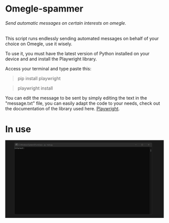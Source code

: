 # Omegle-spammer
###### Send automatic messages on certain interests on omegle.

This script runs endlessly sending automated messages on behalf of your choice on Omegle, use it wisely.

To use it, you must have the latest version of Python installed on your device and and install the Playwright library.

Access your terminal and type paste this:

> pip install playwright

> playwright install

You can edit the message to be sent by simply editing the text in the "message.txt" file, you can easily adapt the code to your needs, check out the documentation of the library used here. [Playwright](https://playwright.dev/python/docs/intro).

# In use
![](https://github.com/Kaya-333/Omegle-spammer/blob/main/omegle.gif)
